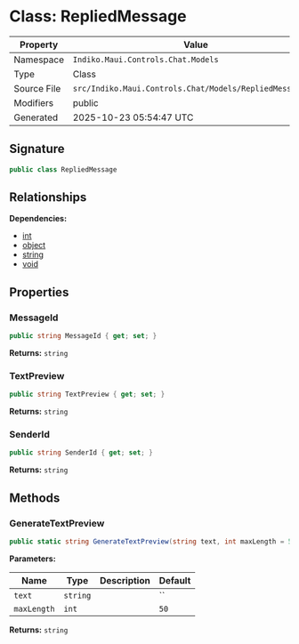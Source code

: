 # Class: RepliedMessage

| Property | Value |
|----------|-------|
| Namespace | `Indiko.Maui.Controls.Chat.Models` |
| Type | Class |
| Source File | `src/Indiko.Maui.Controls.Chat/Models/RepliedMessage.cs` |
| Modifiers | public |
| Generated | 2025-10-23 05:54:47 UTC |

## Signature

```csharp
public class RepliedMessage
```

## Relationships

**Dependencies:**
- [int](int.md)
- [object](object.md)
- [string](string.md)
- [void](void.md)

## Properties

### MessageId

```csharp
public string MessageId { get; set; }
```

**Returns:** `string`

### TextPreview

```csharp
public string TextPreview { get; set; }
```

**Returns:** `string`

### SenderId

```csharp
public string SenderId { get; set; }
```

**Returns:** `string`

## Methods

### GenerateTextPreview

```csharp
public static string GenerateTextPreview(string text, int maxLength = 50)
```

**Parameters:**

| Name | Type | Description | Default |
|------|------|-------------|---------|
| `text` | `string` |  | `` |
| `maxLength` | `int` |  | `50` |

**Returns:** `string`

